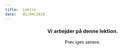 ```yaml
---
title:  Lektie
date:   02/04/2019
---
```


### <center>Vi arbejder på denne lektion.</center>
<center>Prøv igen senere.</center>